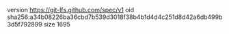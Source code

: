 version https://git-lfs.github.com/spec/v1
oid sha256:a34b08226ba36cbd7b539d3018f38b4b1d4d4c251d8d42a6db499b3d5f792899
size 1695
